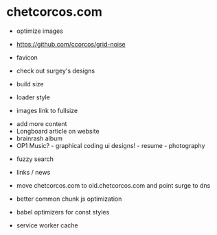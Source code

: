 # chetcorcos.com

- optimize images

- https://github.com/ccorcos/grid-noise

* favicon
* check out surgey's designs

* build size
* loader style

* images link to fullsize

- add more content
- Longboard article on website
- brainrash album
- OP1 Music? - graphical coding ui designs! - resume - photography

* fuzzy search
* links / news

* move chetcorcos.com to old.chetcorcos.com and point surge to dns

* better common chunk js optimization
* babel optimizers for const styles
* service worker cache
